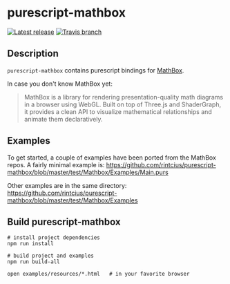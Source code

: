 # purescript-mathbox

[![Latest release](http://img.shields.io/github/release/rintcius/purescript-mathbox.svg)](https://github.com/rintcius/purescript-mathbox/releases)
[![Travis branch](https://img.shields.io/travis/rintcius/purescript-mathbox/master.svg)](https://travis-ci.org/rintcius/purescript-mathbox)

## Description

`purescript-mathbox` contains purescript bindings for [MathBox](https://gitgud.io/unconed/mathbox).

In case you don't know MathBox yet:

> MathBox is a library for rendering presentation-quality math diagrams in a browser using WebGL.
> Built on top of Three.js and ShaderGraph, it provides a clean API to visualize mathematical
> relationships and animate them declaratively.

## Examples

To get started, a couple of examples have been ported from the MathBox repos.
A fairly minimal example is:
https://github.com/rintcius/purescript-mathbox/blob/master/test/Mathbox/Examples/Main.purs

Other examples are in the same directory: https://github.com/rintcius/purescript-mathbox/blob/master/test/Mathbox/Examples

## Build purescript-mathbox

```
# install project dependencies
npm run install

# build project and examples
npm run build-all

open examples/resources/*.html   # in your favorite browser
```
